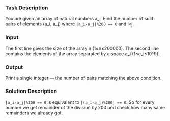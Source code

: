 ### Task Description 

You are given an array of natural numbers a_i.
Find the number of such pairs of elements (a_i, a_j) 
where ```|a_i-a_j|%200 == 0``` and i<j.

### Input 

The first line gives the size of the array n (1≤n≤200000).
The second line contains the elements of the array separated by a space a_i (1≤a_i≤10^9).

### Output

Print a single integer — the number of pairs matching the above condition.

### Solution Description

```|a_i-a_j|%200 == 0``` is equivalent to ```|(a_i-a_j)%200| == 0```. 
So for every number we get remainder of the division by 200 and check how many same remainders we already got.
